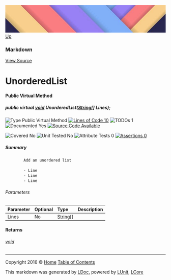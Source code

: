 ![](../Content/LDoc-banner-small.png "")
[Up](Markdown.md)

### Markdown
[View Source](../Markdown/Generators/Markdown.cs)

# UnorderedList

#### Public Virtual Method

##### public virtual <a href="https://msdn.microsoft.com/en-us/library/system.void.aspx" alt="">void</a> UnorderedList(<a href="https://msdn.microsoft.com/en-us/library/system.string.aspx" alt="">String</a>[] Lines);

![Type Public Virtual Method](http://b.repl.ca/v1/Type-Public%20Virtual%20Method-blue.png "") [![Lines of Code 10](http://b.repl.ca/v1/Lines%20of%20Code-10-blue.png "")](../Markdown/Generators/Markdown.cs#L198) ![TODOs 1](http://b.repl.ca/v1/TODOs-1-yellow.png "")   ![Documented Yes](http://b.repl.ca/v1/Documented-Yes-brightgreen.png "") [![Source Code Available](http://b.repl.ca/v1/Source%20Code-Available-brightgreen.png "")](../Markdown/Generators/Markdown.cs#L198)

![Covered No](http://b.repl.ca/v1/Covered-No-red.png "") ![Unit Tested No](http://b.repl.ca/v1/Unit%20Tested-No-lightgrey.png "") ![Attribute Tests 0](http://b.repl.ca/v1/Attribute%20Tests-0-lightgrey.png "") [![Assertions 0](http://b.repl.ca/v1/Assertions-0-lightgrey.png "")](../Markdown/Generators/Markdown.cs)

##### Summary

            Add an unordered list
            
            - Line
            - Line
            - Line
            
            

###### Parameters

Parameter | Optional | Type | Description
:---  | :---  | :---  | :--- 
Lines | No | [String](https://msdn.microsoft.com/en-us/library/system.string.aspx)[] | 


#### Returns

###### [void](https://msdn.microsoft.com/en-us/library/system.void.aspx)



---

Copyright 2016 &copy; [Home](../../README.md) [Table of Contents](../../TableOfContents.md)

This markdown was generated by [LDoc](https://github.com/CodeSingularity/LDoc), powered by [LUnit](https://github.com/CodeSingularity/LUnit), [LCore](https://github.com/CodeSingularity/LCore)
